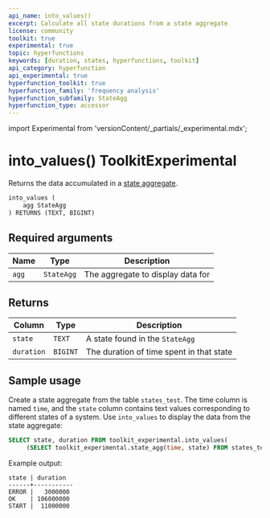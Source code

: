 ```yaml
---
api_name: into_values()
excerpt: Calculate all state durations from a state aggregate
license: community
toolkit: true
experimental: true
topic: hyperfunctions
keywords: [duration, states, hyperfunctions, toolkit]
api_category: hyperfunction
api_experimental: true
hyperfunction_toolkit: true
hyperfunction_family: 'frequency analysis'
hyperfunction_subfamily: StateAgg
hyperfunction_type: accessor
---
```


import Experimental from 'versionContent/_partials/_experimental.mdx';

# into_values()  <tag type="toolkit">Toolkit</tag><tag type="experimental-toolkit">Experimental</tag>
Returns the data accumulated in a [state aggregate][state_agg].  
```sql
into_values (
    agg StateAgg
) RETURNS (TEXT, BIGINT)
```

<Experimental />

## Required arguments

|Name|Type|Description|
|-|-|-|
|`agg`|`StateAgg`|The aggregate to display data for|

## Returns

|Column|Type|Description|
|-|-|-|
|`state`|`TEXT`|A state found in the `StateAgg`|
|`duration`|`BIGINT`|The duration of time spent in that state|

## Sample usage
Create a state aggregate from the table `states_test`. The time column is named
`time`, and the `state` column contains text values corresponding to different
states of a system. Use `into_values` to display the data from the state
aggregate:
```sql
SELECT state, duration FROM toolkit_experimental.into_values(
     (SELECT toolkit_experimental.state_agg(time, state) FROM states_test));
```

Example output:
```
state | duration
------+-----------
ERROR |   3000000
OK    | 106000000
START |  11000000
```

[state_agg]: /api/:currentVersion:/hyperfunctions/frequency-analysis/state_agg/
